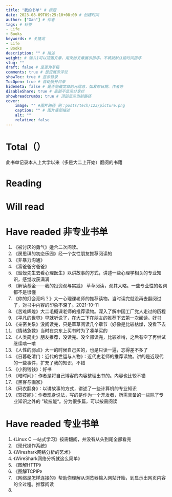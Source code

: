 ```yaml
---
title: "我的书单" # 标题
date: 2023-08-09T09:25:10+08:00 # 创建时间
author: ["Xan"] # 作者
tags: # 标签
- Life 
- Books
keywords: # 关键词
- Life 
- Books
description: "" # 描述
weight: # 输入1可以顶置文章，用来给文章展示排序，不填就默认按时间排序
slug: ""
draft: false # 是否为草稿
comments: true # 是否展示评论
showToc: true # 显示目录
TocOpen: true # 自动展开目录
hidemeta: false # 是否隐藏文章的元信息，如发布日期、作者等
disableShare: true # 底部不显示分享栏
showbreadcrumbs: true # 顶部显示当前路径
cover:
    image: "" #图片路径 例：posts/tech/123/picture.png
    caption: "" # 图片底部描述
    alt: ""
    relative: false
---
```


# Total（）
此书单记录本人上大学以来（多是大二上开始）翻阅的书籍

# Reading

# Will read

# Have readed 非专业书单
1. 《被讨厌的勇气》适合二次阅读。
3. 《房思琪的初恋乐园》经一个女性朋友推荐阅读的
4. 《非暴力沟通》
5. 《富爸爸穷爸爸》
6. 《蛤蟆先生去看心理医生》以讲故事的方式，讲述一些心理学相关的专业知识，感觉收获满满
7. 《解读基金——我的投资观与实践》 草草阅读，观其大略。一些专业性的名词都不是很懂
8. 《你的灯会亮吗？》大一心理课老师的推荐读物。当时读完就没再去翻阅过了，对书中内容的印象不深了。2021-10-11
9. 《苦难辉煌》大二毛概课老师的推荐读物。深入了解中国工厂党人走过的历程
10. 《平凡的世界》早就听说了，在大二下在朋友的推荐下去第一次阅读。好书
11. 《亲密关系》没阅读完，只是草草阅读几个章节（好像是比较枯燥，没看下去
12. 《情绪急救》当时在京东上买书时为了凑单买的
13. 《人类简史》朋友推荐，没读完。没全部读完，比较难啃，之后有空了再尝试继续啃一啃
14. 《人性的弱点》大一的时候自己买的，也是只读一遍，忘得差不多了
15. 《日暮乾清门：近代的世运与人物》：近代史老师的推荐读物。讲的是近现代的一些事件，扩充了我的知识，不错
16. 《小狗钱钱》：好书
17. 《暗时间》：作者是将自己博客的内容整理出书的。内容也比较不错
18. 《黑客与画家》
19. 《码农翻身》：以讲故事的方式，讲述了一些计算机的专业知识
20. 《软技能》：作者现身说法，写的是作为一个开发者，所需具备的一些除了专业知识之外的 ”软技能“。分为很多篇，可以按需阅读


# Have readed 专业书单
1. 《Linux C 一站式学习》按需翻阅，并没有从头到尾全部看完
2. 《现代操作系统》
3. 《Wireshark网络分析的艺术》
4. 《WireShark网络分析就这么简单》
5. 《图解HTTP》
6. 《图解TCPIP》
7. 《网络是怎样连接的》帮助你理解从浏览器输入网站开始，到显示出网页内容的全过程。推荐阅读
8. 
